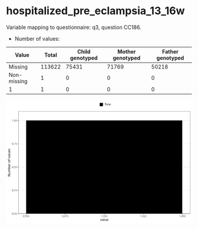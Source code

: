 # hospitalized_pre_eclampsia_13_16w
Variable mapping to questionnaire: q3, question CC186.
- Number of values:

| Value | Total | Child genotyped | Mother genotyped | Father genotyped |
| ----- | ----- | --------------- | ---------------- | ---------------- |
| Missing | 113622 | 75431 | 71769 | 50218 |
| Non-missing | 1 | 0 | 0 | 0 |
| 1 | 1 | 0 | 0 | 0 |



![](hospitalized_pre_eclampsia_13_16w_n.png)



